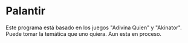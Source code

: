 # Palantir
Este programa está basado en los juegos "Adivina Quien" y "Akinator". Puede tomar la temática que uno quiera. Aun esta en proceso.
